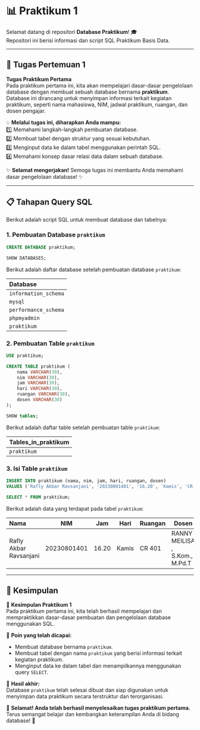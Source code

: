 # 📊 Praktikum 1

Selamat datang di repositori **Database Praktikum**! 🎓  
Repositori ini berisi informasi dan script SQL Praktikum Basis Data.

---

## 📘 Tugas Pertemuan 1

**Tugas Praktikum Pertama**  
Pada praktikum pertama ini, kita akan mempelajari dasar-dasar pengelolaan database dengan membuat sebuah database bernama **praktikum**. Database ini dirancang untuk menyimpan informasi terkait kegiatan praktikum, seperti nama mahasiswa, NIM, jadwal praktikum, ruangan, dan dosen pengajar.  

💡 **Melalui tugas ini, diharapkan Anda mampu:**  
1️⃣ Memahami langkah-langkah pembuatan database.  
2️⃣ Membuat tabel dengan struktur yang sesuai kebutuhan.  
3️⃣ Menginput data ke dalam tabel menggunakan perintah SQL.  
4️⃣ Memahami konsep dasar relasi data dalam sebuah database.

✨ **Selamat mengerjakan!** Semoga tugas ini membantu Anda memahami dasar pengelolaan database! ✨

---

## 📋 Tahapan Query SQL

Berikut adalah script SQL untuk membuat database dan tabelnya:

### 1. Pembuatan Database `praktikum`
```sql
CREATE DATABASE praktikum;

SHOW DATABASES;
```
Berikut adalah daftar database setelah pembuatan database `praktikum`:

| Database              |
|:----------------------|
| `information_schema`  |
| `mysql`               |
| `performance_schema`  |
| `phpmyadmin`          |
| `praktikum`           |

### 2. Pembuatan Table `praktikum`
```sql
USE praktikum;

CREATE TABLE praktikum (
    nama VARCHAR(30),
    nim VARCHAR(30),
    jam VARCHAR(30),
    hari VARCHAR(30),
    ruangan VARCHAR(30),
    dosen VARCHAR(30)
);

SHOW tables;
```
Berikut adalah daftar table setelah pembuatan table `praktikum`:

| Tables_in_praktikum  |
|----------------------|
| `praktikum`          |

### 3. Isi Table `praktikum`
```sql
INSERT INTO praktikum (nama, nim, jam, hari, ruangan, dosen)
VALUES ('Rafly Akbar Ravsanjani', '20230801401', '16.20', 'Kamis', 'CR 401', 'RANNY MEILISA , S.Kom., M.Pd.T.');

SELECT * FROM praktikum;
```
Berikut adalah data yang terdapat pada tabel `praktikum`:

| Nama | NIM | Jam | Hari | Ruangan | Dosen |
|:------------------------|-------------|-------|-------|---------|--------------------------------|
| Rafly Akbar Ravsanjani | 20230801401 | 16.20 | Kamis | CR 401  | RANNY MEILISA , S.Kom., M.Pd.T |


---

## 📌 Kesimpulan

🎯 **Kesimpulan Praktikum 1**  
Pada praktikum pertama ini, kita telah berhasil mempelajari dan mempraktikkan dasar-dasar pembuatan dan pengelolaan database menggunakan SQL.  

📍 **Poin yang telah dicapai:**  
- Membuat database bernama `praktikum`.  
- Membuat tabel dengan nama `praktikum` yang berisi informasi terkait kegiatan praktikum.  
- Menginput data ke dalam tabel dan menampilkannya menggunakan query `SELECT`.  

🚀 **Hasil akhir:**  
Database `praktikum` telah selesai dibuat dan siap digunakan untuk menyimpan data praktikum secara terstruktur dan terorganisasi.  

💪 **Selamat! Anda telah berhasil menyelesaikan tugas praktikum pertama.** Terus semangat belajar dan kembangkan keterampilan Anda di bidang database! 🌟


